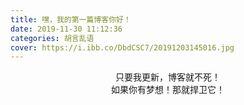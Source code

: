 ```yaml
---
title: 嘿，我的第一篇博客你好！
date: 2019-11-30 11:12:36
categories: 胡言乱语
cover: https://i.ibb.co/DbdCSC7/20191203145016.jpg
---
```

<center>
    只要我更新，博客就不死！<br/>  
    如果你有梦想！那就捍卫它！<br/>
</center>
<!-- more -->